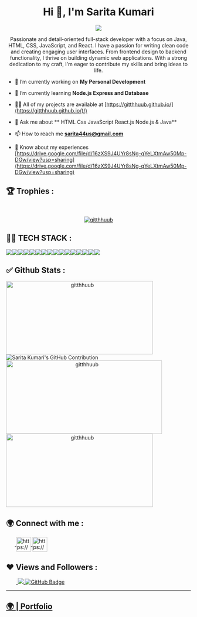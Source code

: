 <h1 align="center">Hi 👋, I'm Sarita Kumari</h1>
<p align="center">
  <img src="https://readme-typing-svg.herokuapp.com/?lines=Full%20Stack%20MERN%20Developer;&center=true&width=700&height=50">
</p>
<p align="center">Passionate and detail-oriented full-stack developer with a focus on Java, HTML, CSS, JavaScript, and React. I have a passion for writing clean code and creating engaging user interfaces. From frontend design to backend functionality, I thrive on building dynamic web applications. With a strong dedication to my craft, I'm eager to contribute my skills and bring ideas to life.</p>

- 🔭 I’m currently working on **My Personal Development**

- 🌱 I’m currently learning **Node.js Express and Database**

- 👨‍💻 All of my projects are available at  [https://gitthhuub.github.io/](https://gitthhuub.github.io/)/)

- 💬 Ask me about ** HTML Css JavaScript React.js Node.js & Java**

- 📫 How to reach me **sarita44us@gmail.com**

- 📄 Know about my experiences [https://drive.google.com/file/d/16zXS9J4UYr8sNg-qYeLXtmAw50Mp-DGw/view?usp=sharing](https://drive.google.com/file/d/16zXS9J4UYr8sNg-qYeLXtmAw50Mp-DGw/view?usp=sharing)

## 🏆 Trophies :
<br/>
<p align="center"> <a href="https://github.com/ryo-ma/github-profile-trophy"><img src="https://github-profile-trophy.vercel.app/?username=gitthhuub&theme=onedarkx" alt="gitthhuub" /></a> </p>

## 👨‍💻 TECH STACK :

<div align="center" style="display: flex; flex-wrap: wrap;">
<img src="https://img.shields.io/badge/react-%2320232a.svg?style=for-the-badge&logo=react&logoColor=%2361DAFB" />
<img src="https://img.shields.io/badge/React_Router-CA4245?style=for-the-badge&logo=react-router&logoColor=white" />
<img src="https://img.shields.io/badge/redux-%23593d88.svg?style=for-the-badge&logo=redux&logoColor=white" />
<img src="https://img.shields.io/badge/chakra-%234ED1C5.svg?style=for-the-badge&logo=chakraui&logoColor=white" />
<img src="https://img.shields.io/badge/MongoDB-%234ea94b.svg?style=for-the-badge&logo=mongodb&logoColor=white" />
<img src="https://img.shields.io/badge/HTML5-E34F26?style=for-the-badge&logo=html5&logoColor=white" />
<img src="https://img.shields.io/badge/CSS3-1572B6?style=for-the-badge&logo=css3&logoColor=white" />
<img src="https://img.shields.io/badge/JavaScript-323330?style=for-the-badge&logo=javascript&logoColor=F7DF1E" />
<img src="https://img.shields.io/badge/Bootstrap-563D7C?style=for-the-badge&logo=bootstrap&logoColor=white" />
<img src="https://img.shields.io/badge/Tailwind_CSS-38B2AC?style=for-the-badge&logo=tailwind-css&logoColor=white" />
<img src="https://img.shields.io/badge/Node.js-339933?style=for-the-badge&logo=nodedotjs&logoColor=white" />
<img src="https://img.shields.io/badge/Express.js-000000?style=for-the-badge&logo=express&logoColor=white" />
<img src="https://img.shields.io/badge/java-%23ED8B00.svg?style=for-the-badge&logo=java&logoColor=white" />
<img src="https://img.shields.io/badge/npm-CB3837?style=for-the-badge&logo=npm&logoColor=white" />
<img src="https://img.shields.io/badge/GitHub-100000?style=for-the-badge&logo=github&logoColor=white" />
<img src="https://img.shields.io/badge/GIT-E44C30?style=for-the-badge&logo=git&logoColor=white" />
<!-- <img src="https://img.shields.io/badge/vite-%23646CFF.svg?style=for-the-badge&logo=vite&logoColor=white" /> -->
</div>


## ✅ Github Stats :

<div align="center" style="display: flex; flex-wrap: wrap;">

<img width="400px" height="200px" align="center" src="https://github-readme-stats.vercel.app/api?username=gitthhuub&theme=radical&border_radius=2.7&show_icons=true" alt="gitthhuub" />


<img src="https://github-profile-summary-cards.vercel.app/api/cards/profile-details?username=gitthhuub&theme=radical&border_radius=2.7" alt="Sarita Kumari's GitHub Contribution"/>



<img width="425px" height="200px" align="center" src="https://github-readme-streak-stats.herokuapp.com/?user=gitthhuub&theme=radical&date_format=M%20j%5B%2C%20Y%5D&border_radius=2.7" alt="gitthhuub" />

<img width="400px" height="200px" align="center" src="https://github-readme-stats.vercel.app/api/top-langs/?username=gitthhuub&theme=radical&border_radius=2.7" alt="gitthhuub" />

</div>

<h2>🌍 Connect with me :</h2>
   <p align="left">
    &nbsp;&nbsp;&nbsp;&nbsp;&nbsp;&nbsp;<a href="https://www.linkedin.com/in/saritakumarii/" target="blank">
            <img align="center"
                src="https://img.icons8.com/3d-fluency/94/linkedin.png"
                alt="https://www.linkedin.com/in/saritakumarii/" width="40px" />
        </a>
        <a href="https://github.com/gitthhuub" target="blank">
            <img align="center"
                src="https://img.icons8.com/3d-fluency/94/github.png"
                alt="https://github.com/gitthhuub" width="40px"/>
        </a>
    </p>
    <h2>❤ Views and Followers :</h2>
    &nbsp;&nbsp;&nbsp;&nbsp;&nbsp;&nbsp;&nbsp;<a href="https://github.com/gitthhuub/github-profile-views-counter">
        <img src="https://komarev.com/ghpvc/?username=gitthhuub">
    </a>
    <a href="https://github.com/gitthhuub?tab=followers">
        <img src="https://img.shields.io/github/followers/gitthhuub?label=Followers&style=social" alt="GitHub Badge">
    </a>
    <hr />
    <h2><a href="https://gitthhuub.github.io/">🌍 | Portfolio </a></h2>
